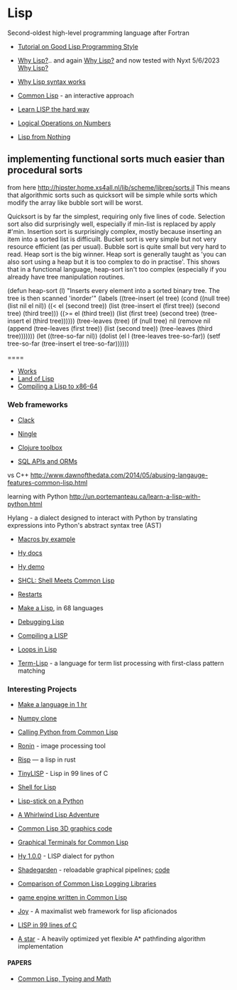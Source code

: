 Lisp
====

Second-oldest high-level programming language after Fortran

+ [Tutorial on Good Lisp Programming Style](https://www.cs.umd.edu/~nau/cmsc421/norvig-lisp-style.pdf)
+ [Why Lisp?](http://blog.rongarret.info/2015/05/why-lisp.html).. and again [Why Lisp?]( https://atlas.engineer/technical-article/why-lisp.org) and now tested with Nyxt 5/6/2023 [Why Lisp?](https://nyxt.atlas.engineer/article/why-lisp.org)
+ [Why Lisp syntax works](https://borretti.me/article/why-lisp-syntax-works)
+ [Common Lisp](https://cse.buffalo.edu/~shapiro/Commonlisp/commonLisp.pdf) - an interactive approach

+ [Learn LISP the hard way](https://llthw.common-lisp.dev/)
+ [Logical Operations on Numbers](https://www.cs.cmu.edu/Groups/AI/html/cltl/clm/node131.html#SECTION001670000000000000000)
+ [Lisp from Nothing](https://t3x.org/lfn/index.html)



implementing functional sorts much easier than procedural sorts
-------
from here
http://hipster.home.xs4all.nl/lib/scheme/librep/sorts.jl
This means
that algorithmic sorts such as quicksort will be simple while sorts
which modify the array like bubble sort will be worst.

Quicksort is by far the simplest, requiring only five lines of code.
Selection sort also did surprisingly well, especially if min-list is
replaced by apply #'min.  Insertion sort is surprisingly complex,
mostly because inserting an item into a sorted list is difficuilt.
Bucket sort is very simple but not very resource efficient (as per
usual).  Bubble sort is quite small but very hard to read.  Heap sort
is the big winner.  Heap sort is generally taught as 'you can also
sort using a heap but it is too complex to do in practise'.  This
shows that in a functional language, heap-sort isn't too complex
(especially if you already have tree manipulation routines.


(defun heap-sort (l)
  "Inserts every element into a sorted binary tree.
   The tree is then scanned 'inorder'"
  (labels ((tree-insert (el tree)
                        (cond ((null tree)
                        (list nil el nil))
                              ((< el (second tree))
                              (list (tree-insert el (first tree))
                                    (second tree)
                                    (third tree)))
                              ((>= el (third tree))
                              (list (first tree)
                                    (second tree)
                                    (tree-insert el (third tree))))))
           (tree-leaves (tree)
                        (if (null tree) nil
                          (remove nil (append (tree-leaves (first tree))
                                              (list (second tree))
                                              (tree-leaves (third tree)))))))
    (let ((tree-so-far nil))
      (dolist (el l (tree-leaves tree-so-far))
        (setf tree-so-far (tree-insert el tree-so-far))))))


====
+ [Works](http://www.lispworks.com/documentation/lcl50/ug/ug-21.html)
+ [Land of Lisp](http://landoflisp.com/source.html)
+ [Compiling a Lisp to x86-64](https://bernsteinbear.com/blog/compiling-a-lisp-11/)

### Web frameworks
+ [Clack](https://github.com/fukamachi/clack)
+ [Ningle](https://github.com/fukamachi/ningle)
+ [Clojure toolbox](https://www.clojure-toolbox.com)

+ [SQL APIs and ORMs](https://github.com/marijnh/Postmodern)


vs C++
http://www.dawnofthedata.com/2014/05/abusing-langauge-features-common-lisp.html

learning with Python
http://un.portemanteau.ca/learn-a-lisp-with-python.html

Hylang - a dialect designed to interact with Python by translating expressions into Python's abstract syntax tree (AST)

+ [Macros by example](https://m.stopa.io/macros-by-example-6ddbc8f3d93b)

+ [Hy docs](https://hy.readthedocs.io/en/stable/)

+ [Hy demo](https://try-hy.appspot.com/)

+ [SHCL: Shell Meets Common Lisp](https://github.com/bradleyjensen/shcl)

+ [Restarts](https://sulami.github.io/posts/common-lisp-restarts/)

+ [Make a Lisp](https://github.com/kanaka/mal#mal---make-a-lisp), in 68 languages
+ [Debugging Lisp](https://lisp-journey.gitlab.io/blog/debugging-lisp-trace-options-break-on-conditions/)

+ [Compiling a LISP](https://bernsteinbear.com/blog/compiling-a-lisp-6/)
+ [Loops in Lisp](https://malisper.me/loops-in-lisp-part-4-series/)
+ [Term-Lisp](https://github.com/abuseofnotation/termlisp) - a language for term list processing with first-class pattern matching

### Interesting Projects

+ [Make a language in 1 hr](https://beautifulracket.com/stacker/)

+ [Numpy clone](https://github.com/numcl/numcl)
+ [Calling Python from Common Lisp](https://github.com/bendudson/py4cl)
+ [Ronin](https://100r.co/site/ronin.html) - image processing tool

+ [Risp](https://stopa.io/post/222) — a lisp in rust
+ [TinyLISP](https://github.com/Robert-van-Engelen/tinylisp) - Lisp in 99 lines of C

+ [Shell for Lisp](https://github.com/naver/lispe/wiki/7.-Shell)

+ [Lisp-stick on a Python](https://docs.hylang.org/en/stable/tutorial.html)

+ [A Whirlwind Lisp Adventure](https://github.com/codr7/whirlisp)

+ [Common Lisp 3D graphics code](https://github.com/kaveh808/kons-9)
+ [Graphical Terminals for Common Lisp](https://www.martin-loetzsch.de/gtfl/)
+ [Hy 1.0.0](https://github.com/hylang/hy/discussions/2608) - LISP dialect for python

+ [Shadegarden](https://blog.tonari.no/shadergarden) - reloadable graphical pipelines; [code](https://github.com/tonarino/shadergarden)
+ [Comparison of Common Lisp Logging Libraries](https://sabracrolleton.github.io/logging-comparison.html)
+ [game engine written in Common Lisp](https://github.com/Shirakumo/trial)
+ [Joy](https://joy.swlkr.com/) - A maximalist web framework for lisp aficionados
+ [LISP in 99 lines of C](https://github.com/Robert-van-Engelen/tinylisp/blob/main/tinylisp.pdf)
+ [A star](https://gitlab.com/lockie/cl-astar) - A heavily optimized yet flexible A* pathfinding algorithm implementation


#### PAPERS
+ [Common Lisp, Typing and Math](https://www-fourier.ujf-grenoble.fr/~sergerar/Papers/Ezcaray.pdf)

